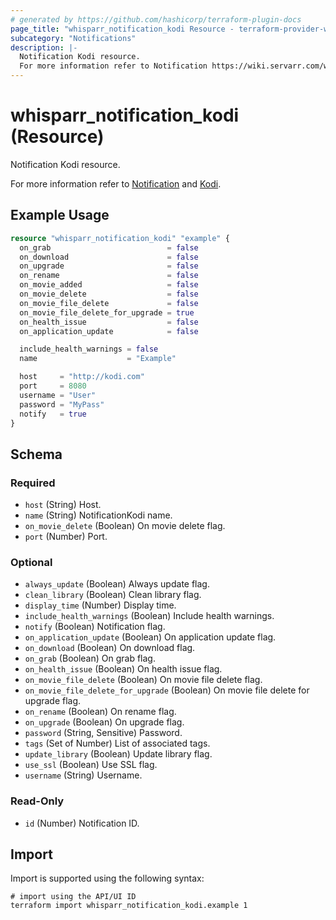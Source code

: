 ```yaml
---
# generated by https://github.com/hashicorp/terraform-plugin-docs
page_title: "whisparr_notification_kodi Resource - terraform-provider-whisparr"
subcategory: "Notifications"
description: |-
  Notification Kodi resource.
  For more information refer to Notification https://wiki.servarr.com/whisparr/settings#connect and Kodi https://wiki.servarr.com/whisparr/supported#xbmc.
---
```


# whisparr_notification_kodi (Resource)

<!-- subcategory:Notifications -->Notification Kodi resource.
For more information refer to [Notification](https://wiki.servarr.com/whisparr/settings#connect) and [Kodi](https://wiki.servarr.com/whisparr/supported#xbmc).

## Example Usage

```terraform
resource "whisparr_notification_kodi" "example" {
  on_grab                          = false
  on_download                      = false
  on_upgrade                       = false
  on_rename                        = false
  on_movie_added                   = false
  on_movie_delete                  = false
  on_movie_file_delete             = false
  on_movie_file_delete_for_upgrade = true
  on_health_issue                  = false
  on_application_update            = false

  include_health_warnings = false
  name                    = "Example"

  host     = "http://kodi.com"
  port     = 8080
  username = "User"
  password = "MyPass"
  notify   = true
}
```

<!-- schema generated by tfplugindocs -->
## Schema

### Required

- `host` (String) Host.
- `name` (String) NotificationKodi name.
- `on_movie_delete` (Boolean) On movie delete flag.
- `port` (Number) Port.

### Optional

- `always_update` (Boolean) Always update flag.
- `clean_library` (Boolean) Clean library flag.
- `display_time` (Number) Display time.
- `include_health_warnings` (Boolean) Include health warnings.
- `notify` (Boolean) Notification flag.
- `on_application_update` (Boolean) On application update flag.
- `on_download` (Boolean) On download flag.
- `on_grab` (Boolean) On grab flag.
- `on_health_issue` (Boolean) On health issue flag.
- `on_movie_file_delete` (Boolean) On movie file delete flag.
- `on_movie_file_delete_for_upgrade` (Boolean) On movie file delete for upgrade flag.
- `on_rename` (Boolean) On rename flag.
- `on_upgrade` (Boolean) On upgrade flag.
- `password` (String, Sensitive) Password.
- `tags` (Set of Number) List of associated tags.
- `update_library` (Boolean) Update library flag.
- `use_ssl` (Boolean) Use SSL flag.
- `username` (String) Username.

### Read-Only

- `id` (Number) Notification ID.

## Import

Import is supported using the following syntax:

```shell
# import using the API/UI ID
terraform import whisparr_notification_kodi.example 1
```
